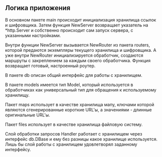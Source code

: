 ## Логика приложения 

В основном пакете main происходит инициализация хранилища ссылок и шифровщика. Затем функция NewServer  возвращает указатель на \*http.Server  и собственно происходит сам запуск сервера, с указанными настройками.

Внутри функции NewServer вызывается NewRouter из пакета routers, которой предаются экхемпляры текущего хранилища и шифровщика. А уже внутри NewRouter инициализируется обработчик, создаются маршруты с закреплением за каждым своего обработчика. Функция возвращает готовый, настроенный роутер.

В пакете db описан общий интерфейс для работы с хранилищем. 

В пакете models имеется тип Model, который используется в обработчиках как универсальный тип для обращения к используемому хранилищу.

Пакет maps использует в качестве хранилища мапу, ключами которой являются сгенерированные короткие URL'ы, а значениями -  длинные оригинальные URL'ы.

Пакет files использует в качестве хранилища файловую систему.

Слой обработки запросов Handler работает с хранилищем через интерфейс db.DBase и ему без разницы какое хранилище используется. Лишь бы слой работы с хранилищем удовлетворял заданному интерфейсу.
